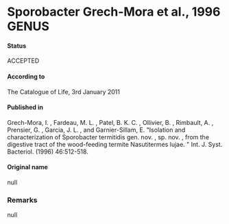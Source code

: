 Sporobacter Grech-Mora et al., 1996 GENUS
=======

#### Status
ACCEPTED

#### According to
The Catalogue of Life, 3rd January 2011

#### Published in
Grech-Mora, I. , Fardeau, M. L. , Patel, B. K. C. , Ollivier, B. , Rimbault, A. , Prensier, G. , Garcia, J. L. , and Garnier-Sillam, E. "Isolation and characterization of Sporobacter termitidis gen. nov. , sp. nov. , from the digestive tract of the wood-feeding termite Nasutitermes lujae. " Int. J. Syst. Bacteriol. (1996) 46:512-518.

#### Original name
null

### Remarks
null